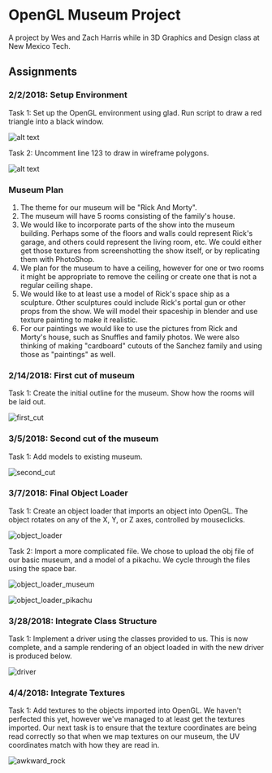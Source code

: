 # OpenGL Museum Project

A project by Wes and Zach Harris while in 3D Graphics and Design class at New Mexico Tech.

## Assignments

### 2/2/2018: Setup Environment

Task 1: Set up the OpenGL environment using glad. Run script to draw a red triangle into a black window.

![alt text](https://github.com/pixarninja/opengl_museum/blob/master/setup_environment/screenshots/Solid.png)

Task 2: Uncomment line 123 to draw in wireframe polygons.

![alt text](https://github.com/pixarninja/opengl_museum/blob/master/setup_environment/screenshots/Wireframe2.png)

### Museum Plan

1. The theme for our museum will be "Rick And Morty".
2. The museum will have 5 rooms consisting of the family's house.
3. We would like to incorporate parts of the show into the museum building. Perhaps some of the floors and walls could represent Rick's garage, and others could represent the living room, etc. We could either get those textures from screenshotting the show itself, or by replicating them with PhotoShop.
4. We plan for the museum to have a ceiling, however for one or two rooms it might be appropriate to remove the ceiling or create one that is not a regular ceiling shape.
5. We would like to at least use a model of Rick's space ship as a sculpture. Other sculptures could include Rick's portal gun or other props from the show. We will model their spaceship in blender and use texture painting to make it realistic.
6. For our paintings we would like to use the pictures from Rick and Morty's house, such as Snuffles and family photos. We were also thinking of making "cardboard" cutouts of the Sanchez family and using those as "paintings" as well.

### 2/14/2018: First cut of museum

Task 1: Create the initial outline for the museum. Show how the rooms will be laid out.

![first_cut](https://github.com/pixarninja/opengl_museum/blob/master/Blender_Files/first_cut.png)

### 3/5/2018: Second cut of the museum

Task 1: Add models to existing museum.

![second_cut](https://github.com/pixarninja/opengl_museum/blob/master/Blender_Files/second_cut.png)

### 3/7/2018: Final Object Loader

Task 1: Create an object loader that imports an object into OpenGL. The object rotates on any of the X, Y, or Z axes, controlled by mouseclicks.

![object_loader](https://github.com/pixarninja/opengl_museum/blob/master/setup_environment/screenshots/ObjectLoader.png)

Task 2: Import a more complicated file. We chose to upload the obj file of our basic museum, and a model of a pikachu. We cycle through the files using the space bar.

![object_loader_museum](https://github.com/pixarninja/opengl_museum/blob/master/setup_environment/screenshots/ObjectLoaderMuseum.png)

![object_loader_pikachu](https://github.com/pixarninja/opengl_museum/blob/master/setup_environment/screenshots/ObjectLoaderPikachu.png)

### 3/28/2018: Integrate Class Structure

Task 1: Implement a driver using the classes provided to us. This is now complete, and a sample rendering of an object loaded in with the new driver is produced below.

![driver](https://github.com/pixarninja/opengl_museum/blob/master/setup_environment/screenshots/Driver.png)

### 4/4/2018: Integrate Textures

Task 1: Add textures to the objects imported into OpenGL. We haven't perfected this yet, however we've managed to at least get the textures imported. Our next task is to ensure that the texture coordinates are being read correctly so that when we map textures on our museum, the UV coordinates match with how they are read in.

![awkward_rock](https://github.com/pixarninja/opengl_museum/blob/master/setup_environment/screenshots/AwkwardRock.jpg)
